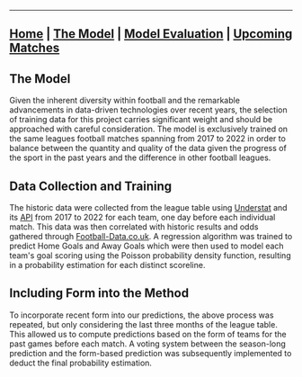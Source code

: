 ________________________________________________________________________________________________________________________________
## [Home](https://nickpadd.github.io/EFLP.github.io/Home/ "EuropeanFootballLeaguePredictor Home page") | [The Model](https://nickpadd.github.io/EFLP.github.io/Model/ "Learn more about the model") | [Model Evaluation](https://nickpadd.github.io/EFLP.github.io/Evaluation/ "Past season performance of the model") | [Upcoming Matches](https://nickpadd.github.io/EFLP.github.io/Upcoming/leagues/EPL/ "The predictions of the upcoming matches") 

## The Model
Given the inherent diversity within football and the remarkable advancements in data-driven technologies over recent years, the selection of training data for this project carries significant weight and should be approached with careful consideration. The model is exclusively trained on the same leagues football matches spanning from 2017 to 2022 in order to balance between the quantity and quality of the data given the progress of the sport in the past years and the difference in other football leagues.

## Data Collection and Training

The historic data were collected from the league table using [Understat](https://understat.com/ "Understat's Homepage") and its [API](https://understat.readthedocs.io/en/latest/ "Understat API") from 2017 to 2022 for each team, one day before each individual match. This data was then correlated with historic results and odds gathered through [Football-Data.co.uk](https://www.football-data.co.uk/englandm.php "Football-Data.co.uk"). A regression algorithm was trained to predict Home Goals and Away Goals which were then used to model each team's goal scoring using the Poisson probability density function, resulting in a probability estimation for each distinct scoreline.

## Including Form into the Method

To incorporate recent form into our predictions, the above process was repeated, but only considering the last three months of the league table. This allowed us to compute predictions based on the form of teams for the past games before each match. A voting system between the season-long prediction and the form-based prediction was subsequently implemented to deduct the final probability estimation. 


